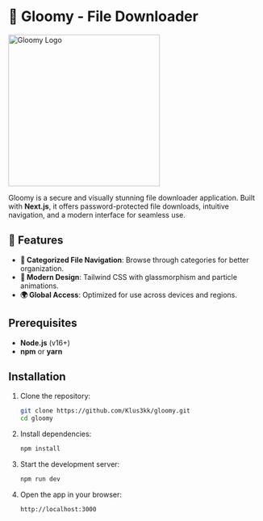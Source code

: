 # 🌌 Gloomy - File Downloader

<img src="public/logo.png" alt="Gloomy Logo" width="300"/>

Gloomy is a secure and visually stunning file downloader application. Built with **Next.js**, it offers password-protected file downloads, intuitive navigation, and a modern interface for seamless use.

## 🌟 Features

- **📁 Categorized File Navigation**: Browse through categories for better organization.
- **🎨 Modern Design**: Tailwind CSS with glassmorphism and particle animations.
- **🌍 Global Access**: Optimized for use across devices and regions.

## Prerequisites

- **Node.js** (v16+)
- **npm** or **yarn**

## Installation

1. Clone the repository:

   ```bash
   git clone https://github.com/Klus3kk/gloomy.git
   cd gloomy
   ```

2. Install dependencies:

   ```bash
   npm install
   ```

3. Start the development server:

   ```bash
   npm run dev
   ```

4. Open the app in your browser:

   ```bash
   http://localhost:3000
   ```
